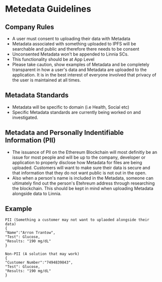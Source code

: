 # Metedata Guidelines

## Company Rules

  - A user must consent to uploading their data with Metadata
  - Metadata associated with something uploaded to IPFS will be searchable and public and therefore there needs to be consent
  - Unconsented Metadata won't be appended to Linnia SCs. 
  - This functionality should be at App Level
  - Please take caution, show examples of Metadata and be completely transparent in how a user's data and Metadata are uploaded to the application. It is in the best interest of everyone involved that privacy of the user is maintained at all times. 

## Metadata Standards

  - Metadata will be specific to domain (i.e Health, Social etc) 
  - Specific Metadata standards are currently being worked on and investigated. 
  
## Metadata and Personally Indentifiable Information (PII)

- The issuance of PII on the Ethereum Blockchain will most definitly be an issue for most people and will be up to the company, developer or application to properly disclose how Metadata for files are being uploaded. Customers will want to make sure their data is secure and that information that they do not want public is not out in the open. 
- Also when a person's name is included in the Metadata, someone can ultimately find out the person's Etehreum address through researching the blockchain. This should be kept in mind when uploading Metadata alongside data to Linnia. 

## Example

```
PII (Something a customer may not want to uplaoded alongside their data)
{
"Name":"Arron Trantow",
"Test": Glucose,
"Results: "190 mg/dL"
}
```
```
Non-PII (A solution that may work)
{
"Customer Number":"7494839843",
"Test": Glucose,
"Results: "190 mg/dL"
}
```


